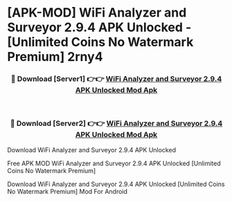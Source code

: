 # [APK-MOD] WiFi Analyzer and Surveyor 2.9.4 APK Unlocked - [Unlimited Coins No Watermark Premium] 2rny4



<div align="center">
<h3>🔴 Download [Server1] 👉👉 <a href="https://momento.my/?title=WiFi_Analyzer_and_Surveyor_2.9.4_APK_Unlocked">WiFi Analyzer and Surveyor 2.9.4 APK Unlocked Mod Apk</a></h3><br>

<h3>🔴 Download [Server2] 👉👉 <a href="https://momento.my/?title=WiFi_Analyzer_and_Surveyor_2.9.4_APK_Unlocked">WiFi Analyzer and Surveyor 2.9.4 APK Unlocked Mod Apk</a></h3>
</div>



Download WiFi Analyzer and Surveyor 2.9.4 APK Unlocked 

Free APK MOD WiFi Analyzer and Surveyor 2.9.4 APK Unlocked [Unlimited Coins No Watermark Premium]

Download WiFi Analyzer and Surveyor 2.9.4 APK Unlocked [Unlimited Coins No Watermark Premium] Mod For Android
